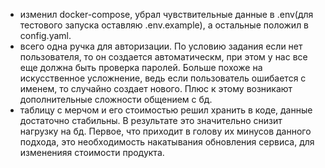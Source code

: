 - изменил docker-compose, убрал чувствительные данные в .env(для тестового запуска оставляю .env.example), а остальные положил в config.yaml.
- всего одна ручка для авторизации. По условию задания если нет пользователя, то он создается автоматическм, при этом у нас все еще должна быть проверка паролей. Больше похоже на искусственное усложнение, ведь если пользователь ошибается с именем, то случайно создает нового. Плюс к этому возникают дополнительные сложности общением с бд.
- таблицу с мерчом и его стоимостью решил хранить в коде, данные достаточно стабильны. В результате это значительно снизит нагрузку на бд. Первое, что приходит в голову их минусов данного подхода, это необходимость накатывания обновления сервиса, для измененияя стоимости продукта.